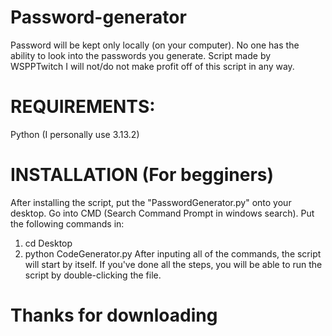 # Password-generator
Password will be kept only locally (on your computer). No one has the ability to look into the passwords you generate.
Script made by WSPPTwitch
I will not/do not make profit off of this script in any way.

# REQUIREMENTS:
Python (I personally use 3.13.2)

# INSTALLATION (For begginers)

After installing the script, put the "PasswordGenerator.py" onto your desktop.
Go into CMD (Search Command Prompt in windows search).
Put the following commands in:
1. cd Desktop
2. python CodeGenerator.py
After inputing all of the commands, the script will start by itself. If you've done all the steps, you will be able to run the script by double-clicking the file.


# Thanks for downloading
